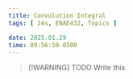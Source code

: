 ```yaml
---
title: Convolution Integral
tags: [ 24s, ENAE432, Topics ]

date: 2025.01.29
time: 09:56:59-0500
---
```


> [!WARNING] TODO
> Write this
